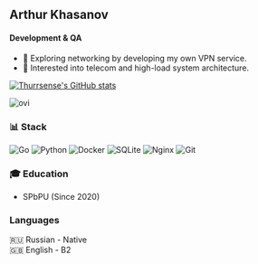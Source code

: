 ## Arthur Khasanov
#### Development & QA

- 🔭 Exploring networking by developing my own VPN service.
- 🌱 Interested into telecom and high-load system architecture.


[![Thurrsense's GitHub stats](https://github-readme-stats.vercel.app/api?username=thurrsense)](https://github.com/anuraghazra/github-readme-stats)


<img src="https://github-readme-stats.vercel.app/api/top-langs?username=thurrsense&show_icons=true&locale=en&layout=compact&theme=chartreuse-dark" alt="ovi" />

### 📊 Stack
![Go](https://img.shields.io/badge/go-%2300ADD8.svg?style=for-the-badge&logo=go&logoColor=white)
![Python](https://img.shields.io/badge/python-3670A0?style=for-the-badge&logo=python&logoColor=ffdd54)
![Docker](https://img.shields.io/badge/docker-%230db7ed.svg?style=for-the-badge&logo=docker&logoColor=white)
![SQLite](https://img.shields.io/badge/sqlite-%2307405e.svg?style=for-the-badge&logo=sqlite&logoColor=white)
![Nginx](https://img.shields.io/badge/nginx-%23009639.svg?style=for-the-badge&logo=nginx&logoColor=white)
![Git](https://img.shields.io/badge/git-%23F05033.svg?style=for-the-badge&logo=git&logoColor=white)

### 🎓 Education
- SPbPU (Since 2020)

### Languages
🇷🇺 Russian - Native <br>
🇬🇧 English - B2 <br>
